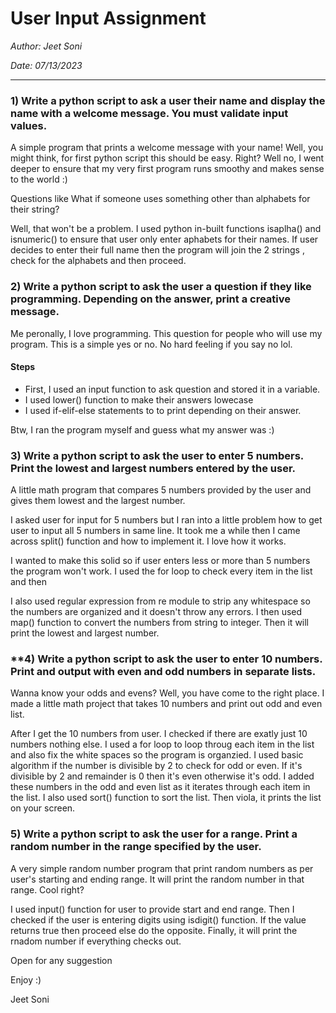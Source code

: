 # User Input Assignment
*Author: Jeet Soni*

*Date: 07/13/2023*

---

### **1) Write a python script to ask a user their name and display the name with a welcome message. You must validate input values.**



A simple program that prints a welcome message with your name! Well, you might think, for first python script this should be easy. Right? Well no, I went deeper to ensure that my very first program runs smoothy and makes sense to the world :)

Questions like What if someone uses something other than alphabets for their string? 

Well, that won't be a problem. I used python in-built functions isaplha() and isnumeric() to ensure that user only enter aphabets for their names. If user decides to enter their full name then the program will join the 2 strings , check for the alphabets and then proceed. 

### **2) Write a python script to ask the user a question if they like programming. Depending on the answer, print a creative message.**

Me peronally, I love programming. This question for people who will use my program. This is a simple yes or no. No hard feeling if you say no lol.

#### Steps

* First, I used an input function to ask question and stored it in a variable.
* I used lower() function to make their answers lowecase 
* I used if-elif-else statements to to print depending on their answer. 

Btw, I ran the program myself and guess what my answer was :)

### **3) Write a python script to ask the user to enter 5 numbers. Print the lowest and largest numbers entered by the user.**

A little math program that compares 5 numbers provided by the user and gives them lowest and the largest number. 

I asked user for input for 5 numbers but I ran into a little problem how to get user to input all 5 numbers in same line. It took me a while then I came across split() function and how to implement it. I love how it works. 

I wanted to make this solid so if user enters less or more than 5 numbers the program won't work. I used the for loop to check every item in the list and then 

I also used regular expression from re module to strip any whitespace so the numbers are organized and it doesn't throw any errors. I then used map() function to convert the numbers from string to integer. Then it will print the lowest and largest number.

### **4) Write a python script to ask the user to enter 10 numbers. Print and output with even and odd numbers in separate lists.

Wanna know your odds and evens? Well, you have come to the right place. I made a little math project that takes 10 numbers and print out odd and even list. 

After I get the 10 numbers from user. I checked if there are exatly just 10 numbers nothing else. I used a for loop to loop throug each item in the list and also fix the white spaces so the program is organzied. I used basic algorithm if the number is divisible by 2 to check for odd or even. If it's divisible by 2 and remainder is 0 then it's even otherwise it's odd. I added these numbers in the odd and even list as it iterates through each item in the list. I also used sort() function to sort the list. Then viola, it prints the list on your screen. 


### **5) Write a python script to ask the user for a range. Print a random number in the range specified by the user.**

A very simple random number program that print random numbers as per user's starting and ending range. It will print the random number in that range. Cool right?

I used input() function for user to provide start and end range. Then I checked if the user is entering digits using isdigit() function. If the value returns true then proceed else do the opposite. Finally, it will print the rnadom number if everything checks out.

Open for any suggestion

Enjoy :)

Jeet Soni


